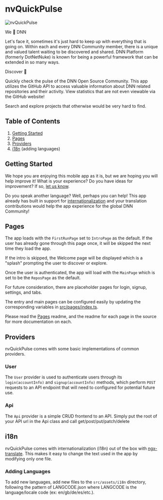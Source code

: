 # nvQuickPulse

![nvQuickPulse](https://user-images.githubusercontent.com/4568451/45002823-fedc0a00-afa8-11e8-9d2a-d57d300b746c.png)

We 💙  DNN

Let's face it, sometimes it's just hard to keep up with everything that is going on.  Within each and every DNN Community member, there is a unique and valued talent waiting to be discovered and shared.  DNN Platform (formerly DotNetNuke) is known for being a powerful framework that can be extended in so many ways.

Discover 💙 

Quickly check the pulse of the DNN Open Source Community.  This app utilizes the GitHub API to access valuable information about DNN related repositories and their activity.  View statistics that are not even viewable via the GitHub website!

Search and explore projects that otherwise would be very hard to find.

## Table of Contents

1. [Getting Started](#getting-started)
2. [Pages](#pages)
3. [Providers](#providers)
4. [i18n](#i18n) (adding languages)

## <a name="getting-started"></a>Getting Started

We hope you are enjoying this mobile app as it is, but we are hoping you will help
improve it! What is your experience? Do you have ideas for improvement? If so, 
[let us know](https://github.com/nvisionative/nvQuickPulse/issues/new).

Do you speak another language? Well, perhaps you can help! This app already has 
built in support for [internationalization](#i18n) and your translation 
contributions would help the app experience for the global DNN Community!

## <a name="pages"></a>Pages

The app loads with the `FirstRunPage` set to `IntroPage` as the default. If
the user has already gone through this page once, it will be skipped the next
time they load the app.

If the intro is skipped, the Welcome page will be displayed which is a "splash" 
prompting the user to discover or explore.

Once the user is authenticated, the app will load with the `MainPage` which is
set to be the `ReposPage` as the default.

For future consideration, there are placeholder pages for login, signup, settings, and tabs. 

The entry and main pages can be configured easily by updating the corresponding
variables in
[src/pages/index.ts](https://github.com/nvisionative/nvQuickPulse/src/pages/index.ts).

Please read the
[Pages](https://github.com/nvisionative/nvQuickPulse/src/pages)
readme, and the readme for each page in the source for more documentation on each.

## <a name="providers"></a>Providers

nvQuickPulse comes with some basic implementations of common providers.

### User

The `User` provider is used to authenticate users through its
`login(accountInfo)` and `signup(accountInfo)` methods, which perform `POST`
requests to an API endpoint that will need to configured for potential future 
use.

### Api

The `Api` provider is a simple CRUD frontend to an API. Simply put the root of
your API url in the Api class and call get/post/put/patch/delete 

## <a name="i18n"></a>i18n

nvQuickPulse comes with internationalization (i18n) out of the box with
[ngx-translate](https://github.com/ngx-translate/core). This makes it easy to
change the text used in the app by modifying only one file. 

### Adding Languages

To add new languages, add new files to the `src/assets/i18n` directory,
following the pattern of LANGCODE.json where LANGCODE is the language/locale
code (ex: en/gb/de/es/etc.).